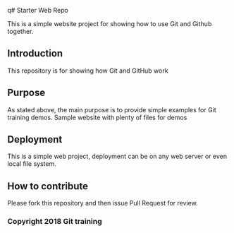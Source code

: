 q# Starter Web Repo

This is a simple website project for showing how to use Git and Github together.
## Introduction

This repository is for showing how Git and GitHub work

## Purpose

As stated above, the main purpose is to provide simple examples for Git training demos.
Sample website with plenty of files for demos

## Deployment

This is a simple web project, deployment can be on any web server or even local file system.
## How to contribute

Please fork this repository and then issue Pull Request for review.

### Copyright 2018 Git training